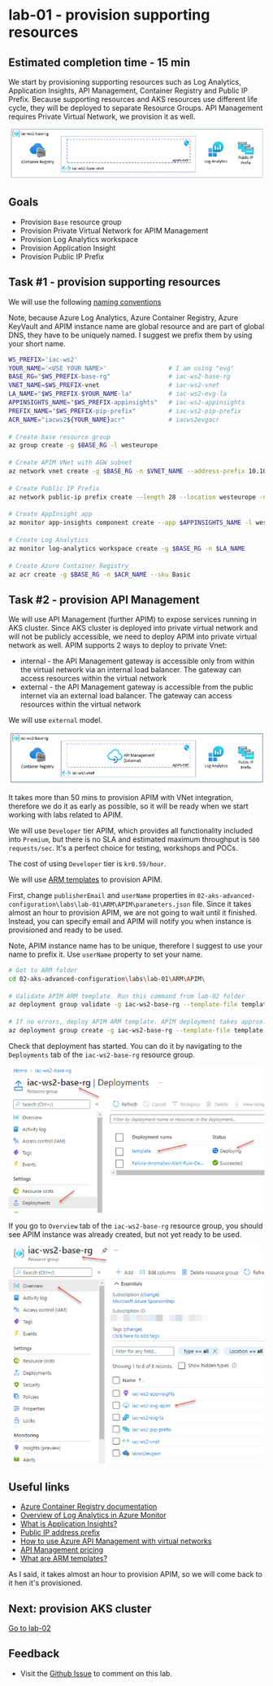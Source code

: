 # lab-01 - provision supporting resources

## Estimated completion time - 15 min

We start by provisioning supporting resources such as Log Analytics, Application Insights, API Management, Container Registry and Public IP Prefix. Because supporting resources and AKS resources use different life cycle, they will be deployed to separate Resource Groups. API Management requires Private Virtual Network, we provision it as well.

![model](images/base-rg.png)

## Goals

* Provision `Base` resource group
* Provision Private Virtual Network for APIM Management
* Provision Log Analytics workspace
* Provision Application Insight
* Provision Public IP Prefix

## Task #1 - provision supporting resources

We will use the following [naming conventions](../../naming-conventions.md)

Note, because Azure Log Analytics, Azure Container Registry, Azure KeyVault and APIM instance name are global resource and are part of global DNS, they have to be uniquely named. I suggest we prefix them by using your short name.

```bash
WS_PREFIX='iac-ws2'
YOUR_NAME='<USE YOUR NAME>'                 # I am using "evg"
BASE_RG="$WS_PREFIX-base-rg"                # iac-ws2-base-rg
VNET_NAME=$WS_PREFIX-vnet                   # iac-ws2-vnet
LA_NAME="$WS_PREFIX-$YOUR_NAME-la"          # iac-ws2-evg-la
APPINSIGHTS_NAME="$WS_PREFIX-appinsights"   # iac-ws2-appinsights
PREFIX_NAME="$WS_PREFIX-pip-prefix"         # iac-ws2-pip-prefix
ACR_NAME="iacws2${YOUR_NAME}acr"            # iacws2evgacr

# Create base resource group
az group create -g $BASE_RG -l westeurope

# Create APIM VNet with AGW subnet
az network vnet create -g $BASE_RG -n $VNET_NAME --address-prefix 10.10.0.0/16 --subnet-name apim-net --subnet-prefix 10.10.0.0/27

# Create Public IP Prefix
az network public-ip prefix create --length 28 --location westeurope -n $PREFIX_NAME -g $BASE_RG

# Create AppInsight app
az monitor app-insights component create --app $APPINSIGHTS_NAME -l westeurope --kind web -g $BASE_RG --application-type web --retention-time 120

# Create Log Analytics
az monitor log-analytics workspace create -g $BASE_RG -n $LA_NAME

# Create Azure Container Registry
az acr create -g $BASE_RG -n $ACR_NAME --sku Basic
```

## Task #2 - provision API Management

We will use API Management (further APIM) to expose services running in AKS cluster. Since AKS cluster is deployed into private virtual network and will not be publicly accessible, we need to deploy APIM into private virtual network as well. APIM supports 2 ways to deploy to private Vnet:

* internal - the API Management gateway is accessible only from within the virtual network via an internal load balancer. The gateway can access resources within the virtual network
* external - the API Management gateway is accessible from the public internet via an external load balancer. The gateway can access resources within the virtual network

We will use `external` model.

![model](images/base-rg-with-apim.png)

It takes more than 50 mins to provision APIM with VNet integration, therefore we do it as early as possible, so it will be ready when we start working with labs related to APIM. 

We will use `Developer` tier APIM, which provides all functionality included into `Premium`, but there is no SLA and estimated maximum throughput is `500 requests/sec`. It's a perfect choice for testing, workshops and POCs.

The cost of using `Developer` tier is `kr0.59/hour`.

We will use [ARM templates](https://docs.microsoft.com/en-us/azure/azure-resource-manager/templates/overview?WT.mc_id=AZ-MVP-5003837) to provision APIM. 

First, change `publisherEmail` and `userName` properties in `02-aks-advanced-configuration\labs\lab-01\ARM\APIM\parameters.json` file. Since it takes almost an hour to provision APIM, we are not going to wait until it finished. Instead, you can specify email and APIM will notify you when instance is provisioned and ready to be used. 

Note, APIM instance name has to be unique, therefore I suggest to use your name to prefix it. Use `userName` property to set your name.

```bash
# Got to ARM folder
cd 02-aks-advanced-configuration\labs\lab-01\ARM\APIM\

# Validate APIM ARM template. Run this command from lab-02 folder
az deployment group validate -g iac-ws2-base-rg --template-file template.json --parameters parameters.json 

# If no errors, deploy APIM ARM template. APIM deployment takes approx. 50 min
az deployment group create -g iac-ws2-base-rg --template-file template.json --parameters parameters.json 
```

Check that deployment has started. You can do it by navigating to the `Deployments` tab of the `iac-ws2-base-rg` resource group.

![Deployments](images/rg-deployments.png)

If you go to `Overview` tab of the `iac-ws2-base-rg` resource group, you should see APIM instance was already created, but not yet ready to be used.

![Deployments](images/apim.png)

## Useful links

* [Azure Container Registry documentation](https://docs.microsoft.com/en-us/azure/container-registry/?WT.mc_id=AZ-MVP-5003837)
* [Overview of Log Analytics in Azure Monitor](https://docs.microsoft.com/en-us/azure/azure-monitor/logs/log-analytics-overview?WT.mc_id=AZ-MVP-5003837)
* [What is Application Insights?](https://docs.microsoft.com/en-us/azure/azure-monitor/app/app-insights-overview?WT.mc_id=AZ-MVP-5003837)
* [Public IP address prefix](https://docs.microsoft.com/en-us/azure/virtual-network/public-ip-address-prefix?WT.mc_id=AZ-MVP-5003837)
* [How to use Azure API Management with virtual networks](https://docs.microsoft.com/en-us/azure/api-management/api-management-using-with-vnet?WT.mc_id=AZ-MVP-5003837)
* [API Management pricing](https://azure.microsoft.com/en-us/pricing/details/api-management/?WT.mc_id=AZ-MVP-5003837)
* [What are ARM templates?](https://docs.microsoft.com/en-us/azure/azure-resource-manager/templates/overview?WT.mc_id=AZ-MVP-5003837)

As I said, it takes almost an hour to provision APIM, so we will come back to it hen it's provisioned.

## Next: provision AKS cluster

[Go to lab-02](../lab-02/readme.md)

## Feedback

* Visit the [Github Issue](https://github.com/evgenyb/aks-workshops/issues/15) to comment on this lab. 